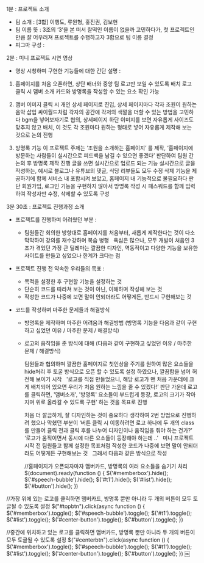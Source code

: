 

1분 : 프로젝트 소개

* 팀 소개 : [3합] 이행도, 류원형, 홍진권, 김보현
* 팀 이름 뜻 : 3조의 ‘3’을 본 떠서 찰떡인 이름이 없을까 고민하다가, 첫 프로젝트인만큼 잘 어우러져 프로젝트를 수행하고자 3합으로 팀 이름 결정
* 피그마 구성 : 

2분 : 미니 프로젝트 시연 영상

* 영상 시청하며 구현한 기능들에 대한 간단 설명 :
1. 홈페이지를 처음 오픈하면, 상단 배너와 중앙 팀 로고만 보일 수 있도록 배치
	로고 클릭 시 맴버 소개 카드와 방명록을 작성할 수 있는 요소 확인 가능

2. 맴버 이미지 클릭 시 개인 상세 페이지로 진입, 상세 페이지마다 각자 조원이 원하는 음악 삽입
	싸이월드처럼 각자의 공간에 각저의 색깔을 더할 수 있는 방법을 고민하다 bgm을 넣어보자기로 협의,
	상세페이지 하단 이미지를 보면 자유롭게 사이즈도 맞추지 않고 배치, 이 것도 각 조원마다 원하는 형태로 넣어 자유롭게 제작해 보는 것으로 논의 진행 

3. 방명록 기능
	이 프로젝트 주제는 ‘조원을 소개하는 홈페이지’ 를 제작, ‘홈페이지에 방문하는 사람들이 실시간으로 피드백을 남길 수 있으면 좋겠다’ 판단하여 팀원 간 논의 후 방명록 제작 진행
	글을 쓰면 실시간으로 업로드 되는 기능
	실시간으로 글을 작성하는, 예시로 블로그나 유튜브의 댓글, 식당 리뷰들도 모두 수정 삭제 기능을 제공하기에 함께 서비스 내 포함시켜 보았고, 홈페이지 내 기능적으로 불필요하다 판단 회원가입, 로그인 기능을 구현하지 않아서
	방명록 작성 시 패스워드를 함께 입력하여 작성자만 수정, 삭제할 수 있도록 구성

3분 30초 : 프로젝트 진행과정 소개

* 프로젝트를 진행하며 어려웠던 부분 :
    * 팀원들간 회의한 방향대로 홈페이지를 처음부터, 새롭게 제작한다는 것이 다소 막막하여 강의를 재수강하며 복습 병행
 		욕심은 많으나, 모두 개발이 처음인 3조가 겪었던 가장 큰 딜레마는 깔끔한 디자인, 역동적이고 다양한 기능을 보유한 사이트를 만들고 싶었으나 한계가 크다는 점

* 프로젝트 진행 전 약속한 우리들의 목표 :
    * 목적을 설정한 후 구현할 기능을 설정하는 것
    * 단순히 코드를 따라쳐 보는 것이 아닌, 이해하며 작성해 보는 것
    * 작성한 코드가 나중에 보면 말이 안되더라도 어떻게든, 반드시 구현해보는 것 

* 코드를 작성하며 마주한 문제들과 해결방식
    * 방명록을 제작하며 마주한 어려움과 해결방법 (방명록 기능을 다음과 같이 구현하고 싶었던 이유 / 마주한 문제 / 해결방식)


    * 로고의 움직임을 준 방식에 대해 (다음과 같이 구현하고 싶었던 이유 / 마주한 문제 / 해결방식)

		팀원들과 협의하며 깔끔한 홈페이지로 첫인상을 주기를 원하여 많은 요소들을 hide처리 후 토굴 방식으로 오픈 할 수 있도록 설정 하였으나,
		깔끔함을 넘어 허전해 보이기 시작
 
		'로고를 직접 만들었으니, 해당 로고가 맨 처음 가운데에 크게 배치되어 있으면 우리가 처음 원하는 느낌을 줄 수 있겠다!’ 판단
		가운데 로고를 클릭하면, '맴버소개', '방명록' 요소들이 부드럽게 등장, 로고의 크기가 작아지며 위로 올라갈 수 있도록 구현’ 하는 것을 목표로 진행

		처음 더 깔끔하게, 잘 디자인하는 것이 중요하다 생각하여 2번 방법으로 진행하려 했으나 막혔던 부분이
		‘버튼 클릭 시 이동하려면 로고 하나에 두 개의 class를 만들어 클릭 전과 클릭 후를 나누어 디자인이나 움직임을 줘야 하는 건가?’
		‘로고가 움직이면서 동시에 다른 요소들이 등장해야 하는데 ..’
		 	 
		미니 프로젝트 시작 전 팀원들고 함께 설정한 목표처럼
		작성한 코드가 나중에 보면 말이 안되더라도 어떻게든 구현해보는 것
 
		그래서 다음과 같은 방식으로 작성

		//홈페이지가 오픈되자마자 맴버카드, 방명록의 여러 요소들을 숨기기 처리
	$(document).ready(function () {
            $('#memberbox').hide();
            $('#speech-bubble').hide();
            $('#t1').hide();
            $('#list').hide();
            $('#button').hide();
        })
        
//가장 위에 있는 로고를 클릭하면 맴버카드, 방명록 뿐만 아니라 두 개의 버튼이 모두 토글될 수 있도록 설정
        $("#topbtn").click(async function () {
            $('#memberbox').toggle();
            $('#speech-bubble').toggle();
            $('#t1').toggle();
            $('#list').toggle();
            $('#center-button').toggle();
            $('#button').toggle();
        })

//중간에 위치하고 있는 로고를 클릭하면 맴버카드, 방명록 뿐만 아니라 두 개의 버튼이 모두 토글될 수 있도록 설정
        $("#centerbtn").click(async function () {
            $('#memberbox').toggle();
            $('#speech-bubble').toggle();
            $('#t1').toggle();
            $('#list').toggle();
            $('#center-button').toggle();
            $('#button').toggle();
        })
￼


		
